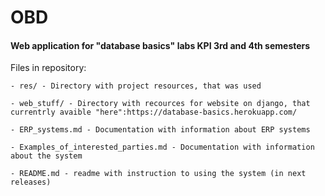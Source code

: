 # OBD

#### Web application for "database basics" labs KPI 3rd and 4th semesters



Files in repository:

    - res/ - Directory with project resources, that was used

    - web_stuff/ - Directory with recources for website on django, that currentrly avaible "here":https://database-basics.herokuapp.com/

    - ERP_systems.md - Documentation with information about ERP systems

    - Examples_of_interested_parties.md - Documentation with information about the system

    - README.md - readme with instruction to using the system (in next releases)


